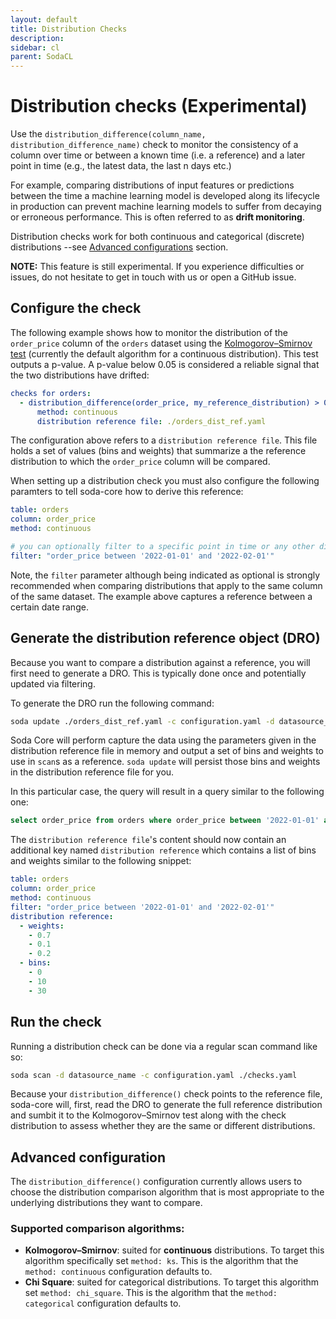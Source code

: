 ```yaml
---
layout: default
title: Distribution Checks
description: 
sidebar: cl
parent: SodaCL
---
```


# Distribution checks (Experimental)

Use the `distribution_difference(column_name, distribution_difference_name)` check to monitor the consistency of a column over time or between a known time (i.e. a reference) and a later point in time (e.g., the latest data, the last n days etc.)

For example, comparing distributions of input features or predictions between the time a machine learning model is developed along its lifecycle in production can prevent machine learning models to suffer from decaying or erroneous performance. This is often referred to as **drift monitoring**.

Distribution checks work for both continuous and categorical (discrete) distributions --see [Advanced configurations](#advanced-configuration) section.

**NOTE:** This feature is still experimental. If you experience difficulties or issues, do not hesitate to get in touch with us or open a GitHub issue.

## Configure the check
The following example shows how to monitor the distribution of the `order_price` column of the `orders` dataset using the [Kolmogorov–Smirnov test](https://en.wikipedia.org/wiki/Kolmogorov%E2%80%93Smirnov_test) (currently the default algorithm for a continuous distribution). This test outputs a p-value. A p-value below 0.05 is considered a reliable signal that the two distributions have drifted:

```yaml
checks for orders:
  - distribution_difference(order_price, my_reference_distribution) > 0.05:
      method: continuous
      distribution reference file: ./orders_dist_ref.yaml
```

The configuration above refers to a `distribution reference file`. This file holds a set of values (bins and weights) that summarize a the reference distribution to which the `order_price` column will be compared.

When setting up a distribution check you must also configure the following paramters to tell soda-core how to derive this reference:

```yaml
table: orders
column: order_price
method: continuous

# you can optionally filter to a specific point in time or any other dimension of your choosing.
filter: "order_price between '2022-01-01' and '2022-02-01'"
```

Note, the `filter` parameter although being indicated as optional is strongly recommended when comparing distributions that apply to the same column of the same dataset. The example above captures a reference between a certain date range.

## Generate the distribution reference object (DRO)

Because you want to compare a distribution against a reference, you will first need to generate a DRO. This is typically done once and potentially updated via filtering.

To generate the DRO run the following command:

```bash
soda update ./orders_dist_ref.yaml -c configuration.yaml -d datasource_name
```

Soda Core will perform capture the data using the parameters given in the distribution reference file in memory and output a set of bins and weights to use in `scan`s as a reference. `soda update` will persist those bins and weights in the distribution reference file for you.

In this particular case, the query will result in a query similar to the following one:

```sql
select order_price from orders where order_price between '2022-01-01' and '2022-02-01'
```

The `distribution reference file`'s content should now contain an additional key named `distribution reference` which contains a list of bins and weights similar to the following snippet:

```yaml
table: orders
column: order_price
method: continuous
filter: "order_price between '2022-01-01' and '2022-02-01'"
distribution reference:
  - weights:
    - 0.7
    - 0.1
    - 0.2
  - bins:
    - 0
    - 10
    - 30
```

## Run the check

Running a distribution check can be done via a regular scan command like so:

```bash
soda scan -d datasource_name -c configuration.yaml ./checks.yaml
```

Because your `distribution_difference()` check points to the reference file, soda-core will, first, read the DRO to generate the full reference distribution and sumbit it to the Kolmogorov–Smirnov test along with the check distribution to assess whether they are the same or different distributions.

## Advanced configuration

The `distribution_difference()` configuration currently allows users to choose the distribution comparison algorithm that is most appropriate to the underlying distributions they want to compare.

### Supported comparison algorithms:
- **Kolmogorov–Smirnov**: suited for **continuous** distributions. To target this algorithm specifically set `method: ks`. This is the algorithm that the `method: continuous` configuration defaults to.
- **Chi Square**: suited for categorical distributions. To target this algorithm set `method: chi_square`. This is the algorithm that the `method: categorical` configuration defaults to.
